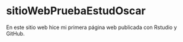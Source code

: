 # sitioWebPruebaEstudOscar
En este sitio web hice mi primera página web publicada con Rstudio y GitHub.
